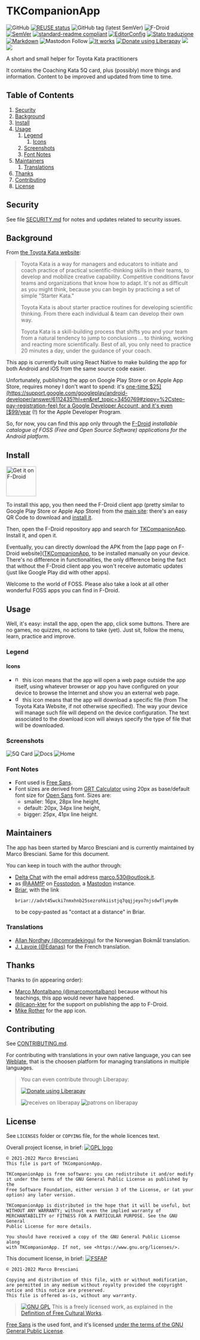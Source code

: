 <!--
© 2021-2022 Marco Bresciani

Copying and distribution of this file, with or without modification,
are permitted in any medium without royalty provided the copyright
notice and this notice are preserved.
This file is offered as-is, without any warranty.

SPDX-FileCopyrightText: 2021-2022 Marco Bresciani

SPDX-License-Identifier: FSFAP
-->
# TKCompanionApp

![GitHub](https://img.shields.io/github/license/marcoxbresciani/tkcompanionapp?logo=gnu&style=plastic)
[![REUSE status](https://api.reuse.software/badge/github.com/marcoXbresciani/TKCompanionApp)](https://api.reuse.software/info/github.com/marcoXbresciani/TKCompanionApp)
![GitHub tag (latest SemVer)](https://img.shields.io/github/v/tag/marcoXbresciani/TKCompanionApp?color=black&logo=github&sort=semver&style=plastic)
![F-Droid](https://img.shields.io/f-droid/v/name.bresciani.marco.tkcompanionapp?logo=fdroid)
[![SemVer](https://img.shields.io/badge/SemVer-2.0.0-informational?logo=semver&style=plastic)](https://semver.org/)
[![standard-readme compliant](https://img.shields.io/badge/readme%20style-standard-brightgreen.svg?style=flat-square)](https://github.com/RichardLitt/standard-readme)
[![EditorConfig](https://img.shields.io/static/v1?label=use&logo=editorconfig&message=EditorConfig&style=plastic)](https://internal.repos.regiongold.com/bitbucket/projects/GDP/repos/customer-sdk/browse/.editorconfig)
[![Stato traduzione](https://hosted.weblate.org/widgets/tkcompanionapp/-/svg-badge.svg)](https://hosted.weblate.org/engage/tkcompanionapp/)
[![Markdown](https://img.shields.io/badge/made%20with-markdown-black?logo=markdown&style=plastic)](https://github.github.com/gfm/)
![Mastodon Follow](https://img.shields.io/mastodon/follow/000091124?domain=https%3A%2F%2Ffosstodon.org&style=social)
[![It works](https://img.shields.io/badge/works%20on-my%20machine-informational?style=plastic)](https://blog.codinghorror.com/the-works-on-my-machine-certification-program/)
<a href="https://liberapay.com/marcoXbresciani/donate"><img alt="Donate using Liberapay" src="https://liberapay.com/assets/widgets/donate.svg"></a>
<img src="https://img.shields.io/liberapay/receives/marcoXbresciani.svg?logo=liberapay">
<img src="https://img.shields.io/liberapay/patrons/marcoXbresciani.svg?logo=liberapay">

A short and small helper for Toyota Kata practitioners

It contains the Coaching Kata 5Q card, plus (possibly) more things
and information.
Content to be improved and updated from time to time.

## Table of Contents
1. [Security](#security)
1. [Background](#background)
1. [Install](#install)
1. [Usage](#usage)
   1. [Legend](#legend)
      1. [Icons](#icons)
   1. [Screenshots](#screenshots)
   1. [Font Notes](#font-notes)
1. [Maintainers](#maintainers)
   1. [Translations](#translations)
1. [Thanks](#thanks)
1. [Contributing](#contributing)
1. [License](#license)

## Security
See file [SECURITY.md](/docs/SECURITY.md) for notes and updates related
to security issues.

## Background
From [the Toyota Kata website](http://www-personal.umich.edu/~mrother/Homepage.html):
> Toyota Kata is a way for managers and educators to initiate and coach
> practice of practical scientific-thinking skills in their teams, to
> develop and mobilize creative capability.
> Competitive conditions favor teams and organizations that know how to
> adapt.
> It's not as difficult as you might think, because you can begin by
> practicing a set of simple "Starter Kata."
>
> Toyota Kata is about starter practice routines for developing
> scientific thinking.
> From there each individual & team can develop their own way.
>
> Toyota Kata is a skill-building process that shifts you and your team
> from a natural tendency to jump to conclusions ... to thinking,
> working and reacting more scientifically.
> Best of all, you only need to practice 20 minutes a day, under the
> guidance of your coach.

This app is currently built using React Native to make building the app
for both Android and iOS from the same source code easier.

Unfortunately, publishing the app on Google Play Store or on Apple App
Store, requires money I don't want to spend: it's
[one-time $25](https://support.google.com/googleplay/android-developer/answer/6112435?hl=en&ref_topic=3450769#zippy=%2Cstep-pay-registration-fee)
for a Google Developer Account, and it's even
[$99/year](https://developer.apple.com/support/enrollment/) (!) for the
Apple Developer Program.

So, for now, you can find this app only through the
[F-Droid](https://f-droid.org/) _installable catalogue of FOSS (Free and
Open Source Software) applications for the Android platform_.

## Install
[<img src="https://fdroid.gitlab.io/artwork/badge/get-it-on.png" alt="Get it on F-Droid" height="80">](https://f-droid.org/packages/name.bresciani.marco.tkcompanionapp)

To install this app, you then need the F-Droid client app (pretty
similar to Google Play Store or Apple App Store) from the
[main site](https://www.f-droid.org/): there's an easy QR Code to
download and
[install it](https://en.wikipedia.org/wiki/F-Droid#Client_application).

Then, open the F-Droid repository app and search for
[TKCompanionApp](https://f-droid.org/en/packages/name.bresciani.marco.tkcompanionapp/).
Install it, and open it.

Eventually, you can directly download the APK from the
[app page on F-Droid website]([TKCompanionApp](https://f-droid.org/en/packages/name.bresciani.marco.tkcompanionapp/),
to be installed manually on your device.
There's no difference in functionalities, the only difference being the
fact that without the F-Droid client app you won't receive automatic
updates (just like Google Play did with other apps).

Welcome to the world of FOSS.
Please also take a look at all other wonderful FOSS apps you can find in
F-Droid.

## Usage
Well, it's easy: install the app, open the app, click some buttons.
There are no games, no quizzes, no actions to take (yet).
Just sit, follow the menu, learn, practice and improve.

### Legend

#### Icons
* <img src="docs/svg/navigate-circle-outline.svg" height="16px" alt="navigate-circle-outline"/>
  this icon means that the app will open a web page outside the app
  itself, using whatever browser or app you have configured on your
  device to browse the Internet and show you an external web page.
* <img src="docs/svg/download-outline.svg" height="16px" alt="download-outline"/>
  this icon means that the app will download a specific file (from The
  Toyota Kata Website, if not otherwise specified).
  The way your device will manage such file will depend on the device
  configuration.
  The text associated to the download icon will always specify the type
  of file that will be downloaded.

### Screenshots
![5Q Card](fastlane/metadata/android/en-US/images/phoneScreenshots/5Q.png)
![Docs](fastlane/metadata/android/en-US/images/phoneScreenshots/docs.png)
![Home](fastlane/metadata/android/en-US/images/phoneScreenshots/home.png)

### Font Notes
* Font used is [Free
  Sans](https://www.gnu.org/software/freefont/index.html).
* Font sizes are derived from [GRT
  Calculator](https://grtcalculator.com) using 20px as base/default font
  size for [Open Sans](https://mattesontypographics.com/) font.
  Sizes are:
  * smaller: 16px, 28px line height,
  * default: 20px, 34px line height,
  * bigger: 25px, 41px line height.

## Maintainers
The app has been started by Marco Bresciani and is currently maintained
by Marco Bresciani.
Same for this document.

You can keep in touch with the author through:
* [Delta Chat](https://delta.chat/en/) with the email address
  [marco.530@outlook.it](mailto:marco.530@outlook.it).
* as <a rel="me" href="https://fosstodon.org/@AAMfP">@AAMfP</a> on
  [Fosstodon](https://fosstodon.org), a
  [Mastodon](https://joinmastodon.org/) instance.
* [Briar](https://briarproject.org/), with the link
  ```text
  briar://advt45wcki7nmxhnb25sezrohkiistjq7qqjjeyo7njsdwflymydm
  ```
  to be copy-pasted as "contact at a distance" in Briar.

### Translations
* [Allan Nordhøy (@comradekingu)](https://github.com/comradekingu) for
  the Norwegian Bokmål translation.
* [J. Lavoie (@Edanas)](https://hosted.weblate.org/user/Edanas/) for the
  French translation.

## Thanks
Thanks to (in appearing order):
* [Marco Montalbano (@marcomontalbano)](https://github.com/marcomontalbano)
  because without his teachings, this app would never have happened.
* [@licaon-kter](https://github.com/licaon-kter) for the support on
  publishing the app to F-Droid.
* [Mike Rother](http://www-personal.umich.edu/~mrother/Homepage.html)
  for the app icon.

## Contributing
See [CONTRIBUTING.md](/docs/CONTRIBUTING.md).

For contributing with translations in your own native language, you can
see [Weblate](https://hosted.weblate.org/engage/tkcompanionapp/), that
is the choosen platform for managing translations in multiple languages.

> You can even contribute through Liberapay:
>
> <a href="https://liberapay.com/marcoXbresciani/donate"><img alt="Donate using Liberapay" src="https://liberapay.com/assets/widgets/donate.svg"></a>
>
> <img alt="receives on liberapay" src="https://img.shields.io/liberapay/receives/marcoXbresciani.svg?logo=liberapay">
> <img alt="patrons on liberapay" src="https://img.shields.io/liberapay/patrons/marcoXbresciani.svg?logo=liberapay">

## License
See `LICENSES` folder or `COPYING` file, for the whole licences text.

Overall project license, in brief:
[![GPL logo](https://www.gnu.org/graphics/gplv3-or-later.svg)](https://www.gnu.org/licenses/gpl-3.0.html)
```text
© 2021-2022 Marco Bresciani
This file is part of TKCompanionApp.

TKCompanionApp is free software: you can redistribute it and/or modify
it under the terms of the GNU General Public License as published by the
Free Software Foundation, either version 3 of the License, or (at your
option) any later version.

TKCompanionApp is distributed in the hope that it will be useful, but
WITHOUT ANY WARRANTY; without even the implied warranty of
MERCHANTABILITY or FITNESS FOR A PARTICULAR PURPOSE. See the GNU General
Public License for more details.

You should have received a copy of the GNU General Public License along
with TKCompanionApp. If not, see <https://www.gnu.org/licenses/>.
```

This document license, in brief:
[![FSFAP](https://img.shields.io/badge/license-FSFAP-orange?logo=gnu&style=plastic)](https://www.gnu.org/prep/maintain/html_node/License-Notices-for-Other-Files.html)
```text
© 2021-2022 Marco Bresciani

Copying and distribution of this file, with or without modification,
are permitted in any medium without royalty provided the copyright
notice and this notice are preserved.
This file is offered as-is, without any warranty.
```

> [![GNU GPL](https://freedomdefined.org/upload/9/99/GPL_black.png)]()
This is a freely licensed work, as explained in the [Definition of Free Cultural Works](https://freedomdefined.org/Definition).

[Free Sans](https://www.gnu.org/software/freefont/index.html) is the
used font, and it's licensed [under the terms of the GNU General Public
License](https://www.gnu.org/software/freefont/license.html).
